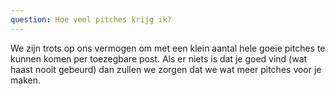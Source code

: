 ```yaml
---
question: Hoe veel pitches krijg ik?
---
```

We zijn trots op ons vermogen om met een klein aantal hele goeie pitches te kunnen komen per toezegbare post. Als er niets is dat je goed vind (wat haast nooit gebeurd) dan zullen we zorgen dat we wat meer pitches voor je maken.
